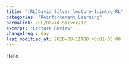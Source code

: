 ```yaml
---
title: "[RL]David Silver_lecture-1:intro-RL"
categories: "Reinforcement_Learning"
permalink: /RL/David_Silver/1/
excerpt: "Lecture Review"
changefreq : day
last_modified_at: 2020-08-11T08:46:01-05:00
---
```


Hello